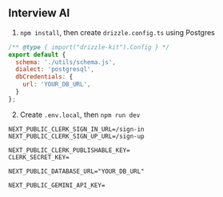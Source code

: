 ## Interview AI

1. `npm install`, then create `drizzle.config.ts` using Postgres
```js
/** @type { import("drizzle-kit").Config } */
export default {
  schema: './utils/schema.js',
  dialect: 'postgresql',
  dbCredentials: {
    url: 'YOUR_DB_URL',
  }
};
```
2. Create `.env.local`, then `npm run dev`
```
NEXT_PUBLIC_CLERK_SIGN_IN_URL=/sign-in
NEXT_PUBLIC_CLERK_SIGN_UP_URL=/sign-up

NEXT_PUBLIC_CLERK_PUBLISHABLE_KEY=
CLERK_SECRET_KEY=

NEXT_PUBLIC_DATABASE_URL="YOUR_DB_URL"

NEXT_PUBLIC_GEMINI_API_KEY=
```
